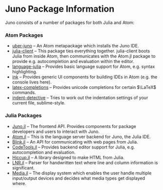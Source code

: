 # Juno Package Information

Juno consists of a number of packages for both Julia and Atom:

### Atom Packages
* [uber-juno](https://github.com/JunoLab/uber-juno) – An Atom metapackage which installs the Juno IDE.
* [julia-client](http://github.com/JunoLab/atom-julia-client) – This package ties everything together. julia-client boots Julia from inside Atom, then communicates with the Atom.jl package to provide e.g. autocompletion and evaluation within the editor.
* [language-julia](https://github.com/JuliaLang/atom-language-julia) – Provides basic language support for Atom, e.g. syntax highlighting.
* [ink](https://github.com/JunoLab/atom-ink) – Provides generic UI components for building IDEs in Atom (e.g. the console lives here).
* [latex-completions](https://github.com/JunoLab/atom-latex-completions) – Provides unicode completions for certain $\LaTeX$ commands.
* [indent-detective](https://github.com/JunoLab/atom-indent-detective) – Tries to work out the indentation settings of your current file, sublime-style.


### Julia Packages

* [Juno.jl](https://github.com/JunoLab/Juno.jl) – The frontend API. Provides components for package developers and users to interact with Juno.
* [Atom.jl](http://github.com/JunoLab/Atom.jl) – This is the language server backend for Juno, the Julia IDE.
* [Blink.jl](https://github.com/JunoLab/Blink.jl) – An API for communicating with web pages from Julia.
* [CodeTools.jl](http://github.com/JunoLab/CodeTools.jl) – Provides backend editor support for Julia, e.g. autocompletion and evaluation.
* [Hiccup.jl](https://github.com/JunoLab/Hiccup.jl) – A library designed to make HTML from Julia.
* [LNR.jl](https://github.com/JunoLab/LNR.jl) – Parser for handwritten text where line and column information is significant.
* [Media.jl](https://github.com/JunoLab/Media.jl) – The display system which enables the user handle multiple input/output devices and decides what media types get displayed where.
